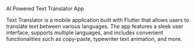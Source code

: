 
AI Powered Text Translator App

Text Translator is a mobile application built with Flutter that allows users to translate text between various languages. The app features a sleek user interface, supports multiple languages, and includes convenient functionalities such as copy-paste, typewriter text animation, and more.